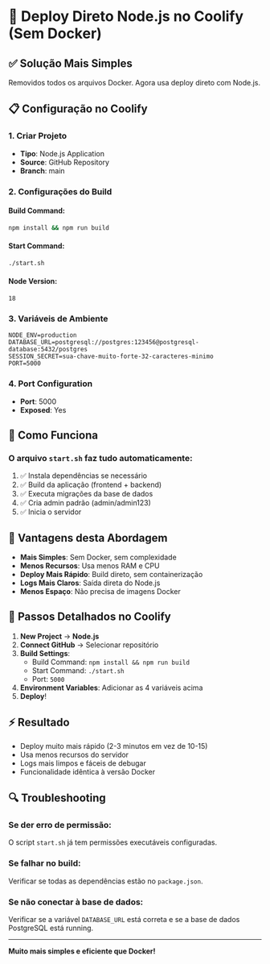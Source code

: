 # 🚀 Deploy Direto Node.js no Coolify (Sem Docker)

## ✅ Solução Mais Simples

Removidos todos os arquivos Docker. Agora usa deploy direto com Node.js.

## 📋 Configuração no Coolify

### 1. Criar Projeto
- **Tipo**: Node.js Application
- **Source**: GitHub Repository
- **Branch**: main

### 2. Configurações do Build

#### Build Command:
```bash
npm install && npm run build
```

#### Start Command:
```bash
./start.sh
```

#### Node Version:
```
18
```

### 3. Variáveis de Ambiente

```env
NODE_ENV=production
DATABASE_URL=postgresql://postgres:123456@postgresql-database:5432/postgres
SESSION_SECRET=sua-chave-muito-forte-32-caracteres-minimo
PORT=5000
```

### 4. Port Configuration
- **Port**: 5000
- **Exposed**: Yes

## 🔧 Como Funciona

### O arquivo `start.sh` faz tudo automaticamente:
1. ✅ Instala dependências se necessário
2. ✅ Build da aplicação (frontend + backend)
3. ✅ Executa migrações da base de dados
4. ✅ Cria admin padrão (admin/admin123)
5. ✅ Inicia o servidor

## 🎯 Vantagens desta Abordagem

- **Mais Simples**: Sem Docker, sem complexidade
- **Menos Recursos**: Usa menos RAM e CPU
- **Deploy Mais Rápido**: Build direto, sem containerização
- **Logs Mais Claros**: Saída direta do Node.js
- **Menos Espaço**: Não precisa de imagens Docker

## 📝 Passos Detalhados no Coolify

1. **New Project** → **Node.js**
2. **Connect GitHub** → Selecionar repositório
3. **Build Settings**:
   - Build Command: `npm install && npm run build`
   - Start Command: `./start.sh`
   - Port: `5000`
4. **Environment Variables**: Adicionar as 4 variáveis acima
5. **Deploy**!

## ⚡ Resultado

- Deploy muito mais rápido (2-3 minutos em vez de 10-15)
- Usa menos recursos do servidor
- Logs mais limpos e fáceis de debugar
- Funcionalidade idêntica à versão Docker

## 🔍 Troubleshooting

### Se der erro de permissão:
O script `start.sh` já tem permissões executáveis configuradas.

### Se falhar no build:
Verificar se todas as dependências estão no `package.json`.

### Se não conectar à base de dados:
Verificar se a variável `DATABASE_URL` está correta e se a base de dados PostgreSQL está running.

---

**Muito mais simples e eficiente que Docker!**